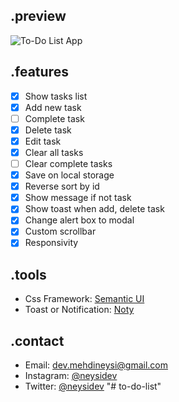 ## .preview
![To-Do List App](![Screenshot](https://github.com/shravanikhade/to-do-list/assets/101621972/2f911378-c04b-4b9e-b6fb-fcb6e0065f23)
)

## .features
- [x] Show tasks list
- [x] Add new task
- [ ] Complete task
- [x] Delete task
- [x] Edit task
- [x] Clear all tasks
- [ ] Clear complete tasks
- [x] Save on local storage
- [x] Reverse sort by id
- [x] Show message if not task
- [x] Show toast when add, delete task
- [x] Change alert box to modal
- [x] Custom scrollbar
- [x] Responsivity

## .tools
- Css Framework: [Semantic UI](https://semantic-ui.com)
- Toast or Notification: [Noty](https://ned.im/noty)

## .contact
- Email: [dev.mehdineysi@gmail.com](mailto:dev.mehdineysi@gmail.com)
- Instagram: [@neysidev](https://instagram.com/neysidev)
- Twitter: [@neysidev](https://twitter.com/neysidev)
"# to-do-list" 

